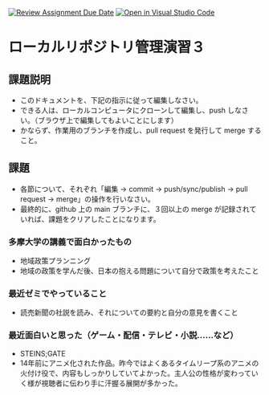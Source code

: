 [![Review Assignment Due Date](https://classroom.github.com/assets/deadline-readme-button-22041afd0340ce965d47ae6ef1cefeee28c7c493a6346c4f15d667ab976d596c.svg)](https://classroom.github.com/a/ljeawwh6)
[![Open in Visual Studio Code](https://classroom.github.com/assets/open-in-vscode-2e0aaae1b6195c2367325f4f02e2d04e9abb55f0b24a779b69b11b9e10269abc.svg)](https://classroom.github.com/online_ide?assignment_repo_id=19882484&assignment_repo_type=AssignmentRepo)
# ローカルリポジトリ管理演習３

## 課題説明
- このドキュメントを、下記の指示に従って編集しなさい。
- できる人は、ローカルコンピュータにクローンして編集し、push しなさい。（ブラウザ上で編集してもよいことにします）
- かならず、作業用のブランチを作成し、pull request を発行して merge すること。

## 課題
- 各節について、それぞれ「編集 → commit → push/sync/publish → pull request → merge」の操作を行いなさい。
- 最終的に、github 上の main ブランチに、３回以上の merge が記録されていれば、課題をクリアしたことになります。

### 多摩大学の講義で面白かったもの
- 地域政策プランニング
- 地域の政策を学んだ後、日本の抱える問題について自分で政策を考えたこと

### 最近ゼミでやっていること
- 読売新聞の社説を読み、それについての要約と自分の意見を書くこと

### 最近面白いと思った（ゲーム・配信・テレビ・小説……など）
- STEINS;GATE
- 14年前にアニメ化された作品。昨今ではよくあるタイムリープ系のアニメの火付け役で、内容もしっかりしていてよかった。主人公の性格が変わっていく様が視聴者に伝わり手に汗握る展開が多かった。
